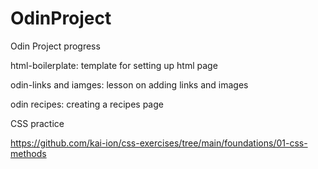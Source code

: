 # OdinProject
Odin Project progress

html-boilerplate: template for setting up html page

odin-links and iamges: lesson on adding links and images

odin recipes: creating a recipes page

CSS practice

https://github.com/kai-ion/css-exercises/tree/main/foundations/01-css-methods